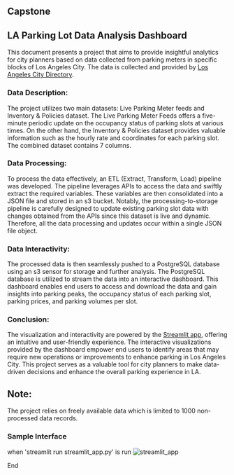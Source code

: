 ## Capstone
## LA Parking Lot Data Analysis Dashboard
This document presents a project that aims to provide insightful analytics for city planners based on data collected from parking meters in specific blocks of Los Angeles City. The data is collected and provided by [Los Angeles City Directory](https://www.laexpresspark.org/la-city-open-data/).


### Data Description: 
The project utilizes two main datasets: Live Parking Meter feeds and Inventory & Policies dataset. The Live Parking Meter Feeds offers a five-minute periodic update on the occupancy status of parking slots at various times. On the other hand, the Inventory & Policies dataset provides valuable information such as the hourly rate and coordinates for each parking slot. The combined dataset contains 7 columns.

### Data Processing: 
To process the data effectively, an ETL (Extract, Transform, Load) pipeline was developed. The pipeline leverages APIs to access the data and swiftly extract the required variables. These variables are then consolidated into a JSON file and stored in an s3 bucket. Notably, the processing-to-storage pipeline is carefully designed to update existing parking slot data with changes obtained from the APIs since this dataset is live and dynamic. Therefore, all the data processing and updates occur within a single JSON file object.

### Data Interactivity: 
The processed data is then seamlessly pushed to a PostgreSQL database using an s3 sensor for storage and further analysis. The PostgreSQL database is utilized to stream the data into an interactive dashboard. This dashboard enables end users to access and download the data and gain insights into parking peaks, the occupancy status of each parking slot, parking prices, and parking volumes per slot.


### Conclusion: 
The visualization and interactivity are powered by the [Streamlit app](https://streamlit.io/), offering an intuitive and user-friendly experience. The interactive visualizations provided by the dashboard empower end users to identify areas that may require new operations or improvements to enhance parking in Los Angeles City. This project serves as a valuable tool for city planners to make data-driven decisions and enhance the overall parking experience in LA.

## Note: 
The project relies on freely available data which is limited to 1000 non-processed data records.

### Sample Interface
when 'streamlit run streamlit_app.py' is run
![streamlit_app](https://github.com/StellaWava/capstone/assets/40366457/24684495-3f1c-4206-98b2-f2a4ce327b28)



End


